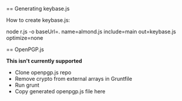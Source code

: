 

== Generating keybase.js

How to create keybase.js:

  node r.js -o baseUrl=. name=almond.js include=main out=keybase.js optimize=none


== OpenPGP.js

**This isn't currently supported**

- Clone openpgp.js repo
- Remove crypto from external arrays in Gruntfile
- Run grunt
- Copy generated openpgp.js file here
